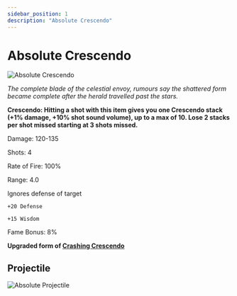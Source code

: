 ```yaml
---
sidebar_position: 1
description: "Absolute Crescendo"
---
```


# Absolute Crescendo

![Absolute Crescendo](https://cdn.discordapp.com/attachments/962723437464395846/1004995284482412574/cresc.png)


<i>The complete blade of the celestial envoy, rumours say the shattered form became complete after the herald travelled past the stars.</i>

**Crescendo: Hitting a shot with this item gives you one Crescendo stack (+1% damage, +10% shot sound volume), up to a max of 10. Lose 2 stacks per shot missed starting at 3 shots missed.**

Damage: 120-135

Shots: 4

Rate of Fire: 100%

Range: 4.0

Ignores defense of target

    +20 Defense

    +15 Wisdom

Fame Bonus: 8%

**Upgraded form of [Crashing Crescendo](https://wiki.valorserver.com/docs/items/weapons/lances/ut/crashing_crescendo)**

## Projectile

![Absolute Projectile](https://cdn.discordapp.com/attachments/1160376179996496013/1187805119824281711/normal_ar_blade.gif?ex=659838b8&is=6585c3b8&hm=6b93f9704c32cabfb3d4d7a10ed35c307cdc2ed9a6d1ac811495ee57f4c71579&)
